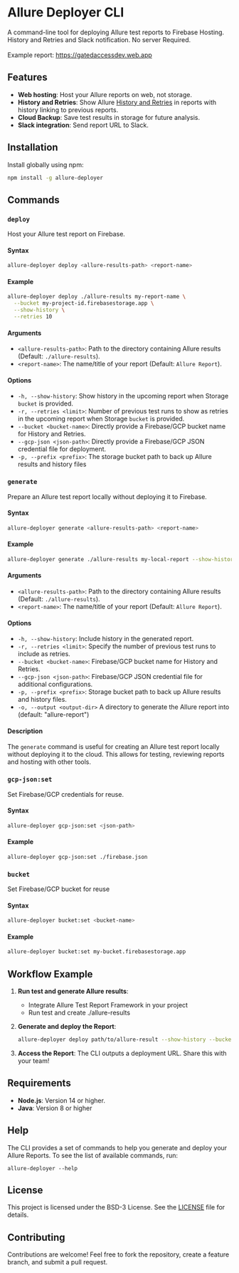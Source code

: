 
# Allure Deployer CLI

A command-line tool for deploying Allure test reports to Firebase Hosting. History and Retries and Slack notification.
No server Required.
</br>
</br>
Example report: https://gatedaccessdev.web.app
## Features

- **Web hosting**: Host your Allure reports on web, not storage.
- **History and Retries**: Show Allure [History and Retries](https://allurereport.org/docs/history-and-retries/) in reports with history linking to previous reports.
- **Cloud Backup**: Save test results in storage for future analysis.
- **Slack integration**: Send report URL to Slack.

## Installation

Install globally using npm:

```bash
npm install -g allure-deployer
```
## Commands

### `deploy`
Host your Allure test report on Firebase.

#### Syntax
```bash
allure-deployer deploy <allure-results-path> <report-name>
```

#### Example
```bash
allure-deployer deploy ./allure-results my-report-name \
  --bucket my-project-id.firebasestorage.app \
  --show-history \
  --retries 10 
```

#### Arguments
- `<allure-results-path>`: Path to the directory containing Allure results (Default: `./allure-results`).
- `<report-name>`: The name/title of your report (Default: `Allure Report`).

#### Options
- `-h, --show-history`: Show history in the upcoming report when Storage `bucket` is provided.
- `-r, --retries <limit>`: Number of previous test runs to show as retries in the upcoming report when Storage `bucket` is provided.
- `--bucket <bucket-name>`: Directly provide a Firebase/GCP bucket name for History and Retries.
- `--gcp-json <json-path>`: Directly provide a Firebase/GCP JSON credential file for deployment.
- `-p, --prefix <prefix>`: The storage bucket path to back up Allure results and history files


### `generate`
Prepare an Allure test report locally without deploying it to Firebase.

#### Syntax
```bash
allure-deployer generate <allure-results-path> <report-name>
```

#### Example
```bash
allure-deployer generate ./allure-results my-local-report --show-history --retries 5 --output ./allure-report
```

#### Arguments
- `<allure-results-path>`: Path to the directory containing Allure results (Default: `./allure-results`).
- `<report-name>`: The name/title of your report (Default: `Allure Report`).

#### Options
- `-h, --show-history`: Include history in the generated report.
- `-r, --retries <limit>`: Specify the number of previous test runs to include as retries.
- `--bucket <bucket-name>`: Firebase/GCP bucket name for History and Retries.
- `--gcp-json <json-path>`: Firebase/GCP JSON credential file for additional configurations.
- `-p, --prefix <prefix>`: Storage bucket path to back up Allure results and history files.
- `-o, --output <output-dir>` A directory to generate the Allure report into (default: "allure-report")

#### Description
The `generate` command is useful for creating an Allure test report locally without deploying it to the cloud.
This allows for testing, reviewing reports and hosting with other tools.

### `gcp-json:set`
Set Firebase/GCP credentials for reuse.

#### Syntax
```bash
allure-deployer gcp-json:set <json-path>
```

#### Example
```bash
allure-deployer gcp-json:set ./firebase.json
```

### `bucket`
Set Firebase/GCP bucket for reuse

#### Syntax
```bash
allure-deployer bucket:set <bucket-name>
```

#### Example
```bash
allure-deployer bucket:set my-bucket.firebasestorage.app
```



## Workflow Example

1. **Run test and generate Allure results**:
    - Integrate Allure Test Report Framework in your project
    - Run test and create ./allure-results

2. **Generate and deploy the Report**:
   ```bash
   allure-deployer deploy path/to/allure-result --show-history --bucket gcp-bucket --gcp-json path/to/credential.json
   ```

3. **Access the Report**:
   The CLI outputs a deployment URL. Share this with your team!


## Requirements

- **Node.js**: Version 14 or higher.
- **Java**: Version 8 or higher

## Help
The CLI provides a set of commands to help you generate and deploy your Allure Reports. To see the list of available commands, run:
```shell
allure-deployer --help
```

## License

This project is licensed under the BSD-3 License. See the [LICENSE](LICENSE) file for details.

## Contributing

Contributions are welcome! Feel free to fork the repository, create a feature branch, and submit a pull request.
